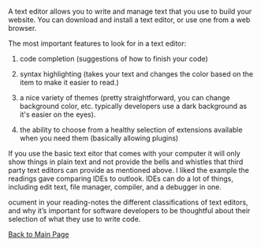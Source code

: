 

A text editor allows you to write and manage text that you use to build your website. You can download and install a text editor, or use one from a web browser.

The most important features to look for in a text editor:
1. code completion (suggestions of how to finish your code)

2. syntax highlighting (takes your text and changes the color based on the item to make it easier to read.)

3. a nice variety of themes (pretty straightforward, you can change background color, etc. typically developers use a dark background as it's easier on the eyes).
4. the ability to choose from a healthy selection of extensions available when you need them (basically allowing plugins)


If you use the basic text eitor that comes with your computer it will only show things in plain text and not provide the bells and whistles that third party text editors can provide as mentioned above.
I liked the example the readings gave comparing IDEs to outlook. IDEs can do a lot of things, including edit text, file manager, compiler, and a debugger in one.

ocument in your reading-notes the different classifications of text editors, and why it’s important for software developers to be thoughtful about their selection of what they use to write code.


[Back to Main Page](README.md)
